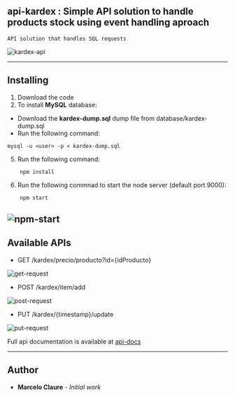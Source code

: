 ## api-kardex : Simple API solution to handle products stock using event handling aproach  
```
API solution that handles SQL requests
```
![kardex-api](https://user-images.githubusercontent.com/24611413/77260002-7e98fa80-6c5b-11ea-9efb-591173cb121e.jpg)

---
## Installing

1. Download the code
3. To install **MySQL** database:
*  Download the **kardex-dump.sql** dump file from database/kardex-dump.sql
*  Run the following command:
```
mysql -u <user> -p < kardex-dump.sql
```
5. Run the following command:
```
    npm install
```
6. Run the following commnad to start the node server (default port 9000):
```
    npm start
```
![npm-start](https://user-images.githubusercontent.com/24611413/77260158-a9d01980-6c5c-11ea-8ccd-f6a6901f07eb.jpg)
---
## Available APIs

* GET     /kardex/precio/producto?id={idProducto}

![get-request](https://user-images.githubusercontent.com/24611413/77260218-13502800-6c5d-11ea-8621-9d1628157517.jpg)

* POST    /kardex/item/add

![post-request](https://user-images.githubusercontent.com/24611413/77260271-4eeaf200-6c5d-11ea-9b69-4fd11f424b46.jpg)

* PUT     /kardex/{timestamp}/update

![put-request](https://user-images.githubusercontent.com/24611413/77260325-8d80ac80-6c5d-11ea-9b44-7572df843847.jpg)

Full api documentation is available at [api-docs](https://github.com/mclaure/kardex-event/tree/master/src/api-docs)

---
## Author

* **Marcelo Claure** - *Initial work*
